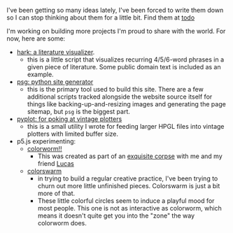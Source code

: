 I've been getting so many ideas lately, I've been forced to write them down so I can stop thinking about them for a little bit. Find them at [todo](todo.html)

I'm working on building more projects I'm proud to share with the world. For now, here are some:

- [hark: a literature visualizer](hark.html).
    - this is a little script that visualizes recurring 4/5/6-word phrases in a given piece of literature. Some public domain text is included as an example.
- [psg: python site generator](https://github.com/hendersonreed/psg.py)
    - this is the primary tool used to build this site. There are a few additional scripts tracked alongside the website source itself for things like backing-up-and-resizing images and generating the page sitemap, but `psg` is the biggest part.
- [pyplot: for poking at vintage plotters](/posts/2023-10-23-building-pyplot.html)
    - this is a small utility I wrote for feeding larger HPGL files into vintage plotters with limited buffer size.
- p5.js experimenting:
    - [colorworm!!](colorworm.html)
        - This was created as part of an [exquisite corpse](https://en.wikipedia.org/wiki/Exquisite_corpse) with me and my friend [Lucas](https://lucaslija.github.io/)
    - [colorswarm](colorswarm.html)
        - in trying to build a regular creative practice, I've been trying to churn out more little unfinished pieces. Colorswarm is just a bit more of that.
        - These little colorful circles seem to induce a playful mood for most people. This one is not as interactive as colorworm, which means it doesn't quite get you into the "zone" the way colorworm does.
